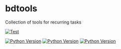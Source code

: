 # bdtools
Collection of tools for recurring tasks

[![Test](https://github.com/BDehapiot/bdtools/actions/workflows/pytest.yml/badge.svg)](https://github.com/BDehapiot/bdtools/actions/workflows/pytest.yml)


[![Python Version](https://img.shields.io/badge/Python-3.9-blue)](https://img.shields.io/badge/Python-3.9-blue) [![Python Version](https://img.shields.io/badge/Python-3.10-blue)](https://img.shields.io/badge/Python-3.10-blue) [![Python Version](https://img.shields.io/badge/Python-3.11-blue)](https://img.shields.io/badge/Python-3.11-blue) 
